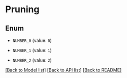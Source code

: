 # Pruning

## Enum

- `NUMBER_0` (value: `0`)

- `NUMBER_1` (value: `1`)

- `NUMBER_2` (value: `2`)

[[Back to Model list]](../README.md#documentation-for-models) [[Back to API list]](../README.md#documentation-for-api-endpoints) [[Back to README]](../README.md)
